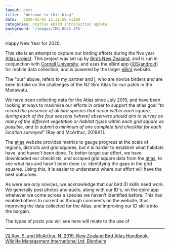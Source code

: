 ```yaml
---
layout: post
title:  "Welcome to this blog"
date:   2020-01-01 11:38:58 +1300
categories: nzatlas ebird introduction update
background: '/images/IMG_8535.JPG'
---
```

Happy New Year for 2020.

This site is an attempt to capture our birding efforts during the five year [Atlas project](atlasnz-home). This project was set up by [Birds New Zealand](osnz-home), and is run in conjunction with [Cornell University](cornell-home), and uses the eBird app ([iOS](ebird-app-iOS)/[android](ebird-app-an)) for mobile data collection, and is powered by the larger [eBird](ebird-home) website.

The "our" above, refers to my partner and [I](about-me), who are novice birders and are keen to take on the challenges of the NZ Bird Atlas for our patch in the Manawatu. 

We have been collecting data for the Atlas since July 2019, and have been looking at ways to maximise our efforts in order to support the atlas goal *“to record the presence of all bird species that occur within each square, during each of the four seasons [where] observers should aim to survey as many of the different vegetation or habitat types within each grid square as possible, and to submit a minimum of one complete bird checklist for each location surveyed”* (Ray and McArthur, 2019)[1].

The [atlas](atlasnz-home) website provides metrics to gauge progress at the scale of regions, districts and grid squares, but it is harder to establish what habitats have, and haven't been done. To better target our effort, we have downloaded our checklists, and scraped grid square data from the [atlas](atlasnz-home), to see what has and hasn't been done i.e. identifying the gaps in the grid squares. Using this, it is easier to understand where our effort will have the best outcomes.

As were are only novices, we acknowledge that our bird ID skills need work. We generally post photos and audio, along with our ID's, on the ebird app whenever we come across a species we haven't identified before. This has enabled others to correct us through comments on the website, thus improving the data collected for the Atlas, and improving our ID skills into the bargain.

The types of posts you will see here will relate to the use of 

---

[[1] Ray, S. and McArthur, N. 2019. New Zealand Bird Atlas Handbook. Wildlife Management International Ltd, Blenheim](atlas-handbook)

[atlasnz-home]:  https://ebird.org/atlasnz/home
[ebird-home]:    https://ebird.org/
[osnz-home]:     https://www.birdsnz.org.nz/
[cornell-home]:  https://www.birds.cornell.edu/home/
[ebird-app-iOS]: https://apps.apple.com/nz/app/ebird/id988799279
[ebird-app-an]: https://play.google.com/store/apps/details?id=edu.cornell.birds.ebird&hl=en
[about-me]:      https://ebird.org/atlasnz/profile/MTQwMDcyNQ
